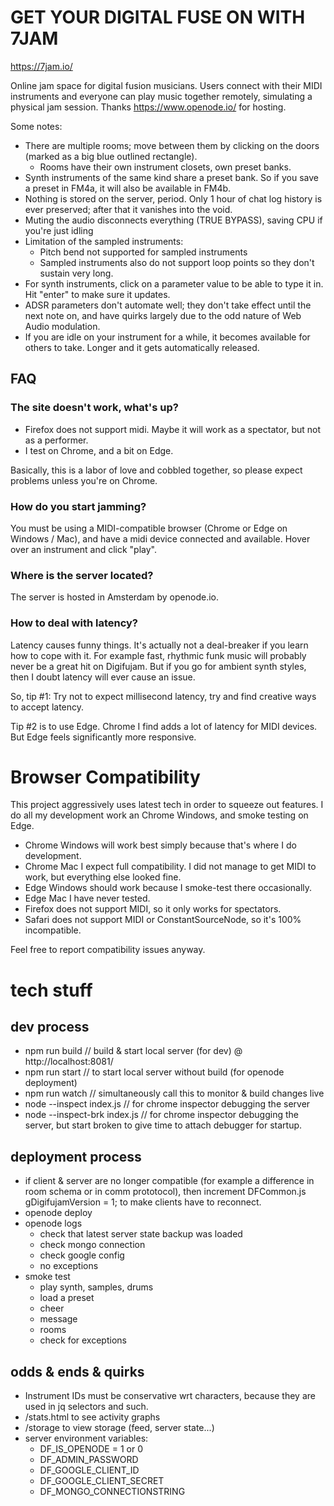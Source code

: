 # GET YOUR DIGITAL FUSE ON WITH 7JAM

https://7jam.io/

Online jam space for digital fusion musicians. Users connect with their MIDI instruments and everyone can play music together remotely, simulating a physical jam session. Thanks https://www.openode.io/ for hosting.

Some notes:

- There are multiple rooms; move between them by clicking on the doors (marked as a big blue outlined rectangle).
  - Rooms have their own instrument closets, own preset banks.
- Synth instruments of the same kind share a preset bank. So if you save a preset in FM4a, it will also be available in FM4b.
- Nothing is stored on the server, period. Only 1 hour of chat log history is ever preserved; after that it vanishes into the void.
- Muting the audio disconnects everything (TRUE BYPASS), saving CPU if you're just idling
- Limitation of the sampled instruments:
  - Pitch bend not supported for sampled instruments
  - Sampled instruments also do not support loop points so they don't sustain very long.
- For synth instruments, click on a parameter value to be able to type it in. Hit "enter" to make sure it updates.
- ADSR parameters don't automate well; they don't take effect until the next note on, and have quirks largely due to the odd nature of Web Audio modulation.
- If you are idle on your instrument for a while, it becomes available for others to take. Longer and it gets automatically released.

## FAQ

### The site doesn't work, what's up?

- Firefox does not support midi. Maybe it will work as a spectator, but not as a performer.
- I test on Chrome, and a bit on Edge.

Basically, this is a labor of love and cobbled together, so please expect problems unless you're on Chrome.

### How do you start jamming?

You must be using a MIDI-compatible browser (Chrome or Edge on Windows / Mac), and have a midi device connected and available. Hover over an instrument and click "play".

### Where is the server located?

The server is hosted in Amsterdam by openode.io.

### How to deal with latency?

Latency causes funny things. It's actually not a deal-breaker if you learn how to cope with it. For example fast, rhythmic funk music will probably never be a great hit on Digifujam. But if you go for ambient synth styles, then I doubt latency will ever cause an issue.

So, tip #1: Try not to expect millisecond latency, try and find creative ways to accept latency.

Tip #2 is to use Edge. Chrome I find adds a lot of latency for MIDI devices. But Edge feels significantly more responsive.


# Browser Compatibility
This project aggressively uses latest tech in order to squeeze out features. I do all my development work an Chrome Windows, and smoke testing on Edge.

- Chrome Windows will work best simply because that's where I do development.
- Chrome Mac I expect full compatibility. I did not manage to get MIDI to work, but everything else looked fine.
- Edge Windows should work because I smoke-test there occasionally.
- Edge Mac I have never tested.
- Firefox does not support MIDI, so it only works for spectators.
- Safari does not support MIDI or ConstantSourceNode, so it's 100% incompatible.

Feel free to report compatibility issues anyway.

# tech stuff

## dev process

- npm run build // build & start local server (for dev) @ http://localhost:8081/
- npm run start // to start local server without build (for openode deployment)
- npm run watch // simultaneously call this to monitor & build changes live
- node --inspect index.js // for chrome inspector debugging the server
- node --inspect-brk index.js // for chrome inspector debugging the server, but start broken to give time to attach debugger for startup.

## deployment process

- if client & server are no longer compatible (for example a difference in room schema or in comm prototocol), then increment DFCommon.js  gDigifujamVersion = 1; to make clients have to reconnect.
- openode deploy
- openode logs
  - check that latest server state backup was loaded
  - check mongo connection
  - check google config
  - no exceptions
- smoke test
  - play synth, samples, drums
  - load a preset
  - cheer
  - message
  - rooms
  - check for exceptions

## odds & ends & quirks

- Instrument IDs must be conservative wrt characters, because they are used in jq selectors and such.
- /stats.html to see activity graphs
- /storage to view storage (feed, server state...)
- server environment variables:
  - DF_IS_OPENODE = 1 or 0
  - DF_ADMIN_PASSWORD
  - DF_GOOGLE_CLIENT_ID
  - DF_GOOGLE_CLIENT_SECRET
  - DF_MONGO_CONNECTIONSTRING

